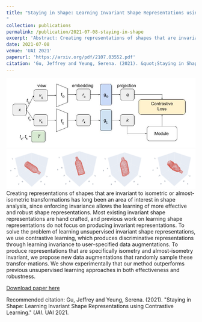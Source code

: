 ```yaml
---
title: "Staying in Shape: Learning Invariant Shape Representations using Contrastive Learning
"
collection: publications
permalink: /publication/2021-07-08-staying-in-shape
excerpt: 'Abstract: Creating representations of shapes that are invariant to isometric or almost-isometric transformations has long been an area of interest in shape analysis, since enforcing invariance allows the learning of more effective and robust shape representations. Most existing invariant shape representations are hand crafted, and previous work on learning shape representations do not focus on producing invariant representations. To solve the problem of learning unsupervised invariant shape representations, we use contrastive learning, which produces discriminative representations through learning invariance to user-specified data augmentations. To produce representations that are specifically isometry and almost-isometry invariant, we propose new data augmentations that randomly sample these transfor-mations. We show experimentally that our method outperforms previous unsupervised learning approaches in both effectiveness and robustness.'
date: 2021-07-08
venue: 'UAI 2021'
paperurl: 'https://arxiv.org/pdf/2107.03552.pdf'
citation: 'Gu, Jeffrey and Yeung, Serena. (2021). &quot;Staying in Shape: Learning Invariant Shape Representations using Contrastive Learning.&quot; <i>UAI</i>. UAI 2021.'
---
```

![image](/files/contrastive_learning_figure.jpg)
![image](/files/augmentation_fig.png)
Creating representations of shapes that are invariant to isometric or almost-isometric transformations has long been an area of interest in shape analysis, since enforcing invariance allows the learning of more effective and robust shape representations. Most existing invariant shape representations are hand crafted, and previous work on learning shape representations do not focus on producing invariant representations. To solve the problem of learning unsupervised invariant shape representations, we use contrastive learning, which produces discriminative representations through learning invariance to user-specified data augmentations. To produce representations that are specifically isometry and almost-isometry invariant, we propose new data augmentations that randomly sample these transfor-mations. We show experimentally that our method outperforms previous unsupervised learning approaches in both effectiveness and robustness.

[Download paper here](https://arxiv.org/pdf/2107.03552.pdf)

Recommended citation: Gu, Jeffrey and Yeung, Serena. (2021). "Staying in Shape: Learning Invariant Shape Representations using Contrastive Learning." <i>UAI</i>. UAI 2021.
